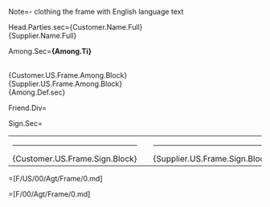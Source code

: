 Note=- clothing the frame with English language text

Head.Parties.sec={Customer.Name.Full}<br>{Supplier.Name.Full}

Among.Sec=<b>{Among.Ti}</b><br><br><ul type="none" style="padding-left: 0"><li>{Customer.US.Frame.Among.Block}<br></li><li>{Supplier.US.Frame.Among.Block}<br></li><li>{Among.Def.sec}</li></ul>

Friend.Div=</i>

Sign.Sec=<table><tr><td valign="top" width="300px"><hr>{Customer.US.Frame.Sign.Block}</td><td width="100px"></td><td valign="top" width="300px"><hr>{Supplier.US.Frame.Sign.Block}</td></tr></table>

=[F/US/00/Agt/Frame/0.md] 

=[F/00/Agt/Frame/0.md]
